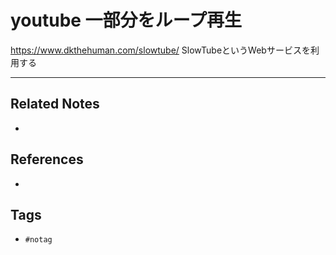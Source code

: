 # youtube 一部分をループ再生
https://www.dkthehuman.com/slowtube/
SlowTubeというWebサービスを利用する

---
## Related Notes
- 

## References
- 

## Tags
- `#notag`